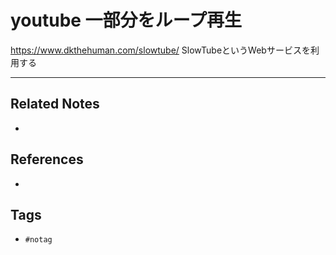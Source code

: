 # youtube 一部分をループ再生
https://www.dkthehuman.com/slowtube/
SlowTubeというWebサービスを利用する

---
## Related Notes
- 

## References
- 

## Tags
- `#notag`